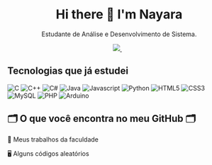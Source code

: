 <h1 align='center'>
  Hi there 👋 I'm Nayara 
</h1>

<p align='center'>
  Estudante de Análise e Desenvolvimento de Sistema.
</p>

<p align='center'>
  
  <a href="https://www.linkedin.com/in/nayara-ornelas-49323394/">
    <img src="https://img.shields.io/badge/linkedin-%230077B5.svg?&style=for-the-badge&logo=linkedin&logoColor=white" />
  </a>&nbsp;&nbsp;

</p>

##  Tecnologias que já estudei
![ C ]( https://img.shields.io/badge/C-00599C?style=for-the-badge&logo=c&logoColor=white )
![ C++ ]( https://img.shields.io/badge/C%2B%2B-00599C?style=for-the-badge&logo=c%2B%2B&logoColor=white )
![C#](https://img.shields.io/badge/C%23-239120?style=for-the-badge&logo=c-sharp&logoColor=white)
![ Java ]( https://img.shields.io/badge/Java-ED8B00?style=for-the-badge&logo=java&logoColor=white )
![Javascript](https://img.shields.io/badge/JavaScript-323330?style=for-the-badge&logo=javascript&logoColor=F7DF1E)
![ Python ]( https://img.shields.io/badge/Python-3776AB?style=for-the-badge&logo=python&logoColor=white )
![HTML5](https://img.shields.io/badge/HTML5-E34F26?style=for-the-badge&logo=html5&logoColor=white)
![CSS3](https://img.shields.io/badge/CSS3-1572B6?style=for-the-badge&logo=css3&logoColor=white)
![MySQL](https://img.shields.io/badge/MySQL-FFC500?style=for-the-badge&logo=mysql&logoColor=black)
![PHP](https://img.shields.io/badge/PHP-777BB4?style=for-the-badge&logo=php&logoColor=white)
![ Arduino ]( https://img.shields.io/badge/Arduino-00979D?style=for-the-badge&logo=Arduino&logoColor=white )

## 🗂️ O que você encontra no meu GitHub 🗂️

📑️ Meus trabalhos da faculdade

🖥️ Alguns códigos aleatórios

